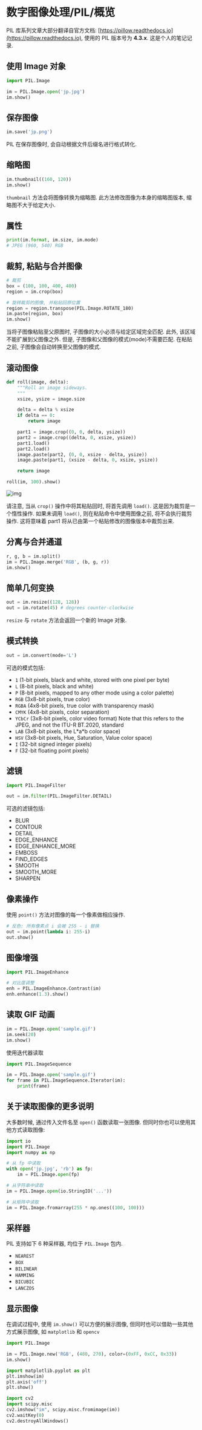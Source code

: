 # 数字图像处理/PIL/概览

PIL 库系列文章大部分翻译自官方文档: [https://pillow.readthedocs.io](https://pillow.readthedocs.io), 使用的 PIL 版本号为 **4.3.x**. 这是个人的笔记记录.

## 使用 Image 对象

```py
import PIL.Image

im = PIL.Image.open('jp.jpg')
im.show()
```

## 保存图像

```py
im.save('jp.png')
```

PIL 在保存图像时, 会自动根据文件后缀名进行格式转化.

## 缩略图

```py
im.thumbnail((160, 120))
im.show()
```

`thumbnail` 方法会将图像转换为缩略图. 此方法修改图像为本身的缩略图版本, 缩略图不大于给定大小.

## 属性

```py
print(im.format, im.size, im.mode)
# JPEG (960, 540) RGB
```

## 裁剪, 粘贴与合并图像

```py
# 裁剪
box = (100, 100, 400, 400)
region = im.crop(box)

# 旋转裁剪的图像, 并粘贴回原位置
region = region.transpose(PIL.Image.ROTATE_180)
im.paste(region, box)
im.show()
```

当将子图像粘贴至父原图时, 子图像的大小必须与给定区域完全匹配. 此外, 该区域不能扩展到父图像之外. 但是, 子图像和父图像的模式(mode)不需要匹配. 在粘贴之前, 子图像会自动转换至父图像的模式.

## 滚动图像

```py
def roll(image, delta):
    """Roll an image sideways.
    """
    xsize, ysize = image.size

    delta = delta % xsize
    if delta == 0:
        return image

    part1 = image.crop((0, 0, delta, ysize))
    part2 = image.crop((delta, 0, xsize, ysize))
    part1.load()
    part2.load()
    image.paste(part2, (0, 0, xsize - delta, ysize))
    image.paste(part1, (xsize - delta, 0, xsize, ysize))

    return image

roll(im, 100).show()
```

![img](/img/pil/pil_tutorial_overview/roll.gif)

请注意, 当从 `crop()` 操作中将其粘贴回时, 将首先调用 `load()`. 这是因为裁剪是一个惰性操作. 如果未调用 `load()`, 则在粘贴命令中使用图像之前, 将不会执行裁剪操作. 这将意味着 part1 将从已由第一个粘贴修改的图像版本中裁剪出来.

## 分离与合并通道

```py
r, g, b = im.split()
im = PIL.Image.merge('RGB', (b, g, r))
im.show()
```

## 简单几何变换

```py
out = im.resize((128, 128))
out = im.rotate(45) # degrees counter-clockwise
```

`resize` 与 `rotate` 方法会返回一个新的 Image 对象.

## 模式转换

```py
out = im.convert(mode='L')
```

可选的模式包括:

- `1` (1-bit pixels, black and white, stored with one pixel per byte)
- `L` (8-bit pixels, black and white)
- `P` (8-bit pixels, mapped to any other mode using a color palette)
- `RGB` (3x8-bit pixels, true color)
- `RGBA` (4x8-bit pixels, true color with transparency mask)
- `CMYK` (4x8-bit pixels, color separation)
- `YCbCr` (3x8-bit pixels, color video format) Note that this refers to the JPEG, and not the ITU-R BT.2020, standard
- `LAB` (3x8-bit pixels, the L\*a\*b color space)
- `HSV` (3x8-bit pixels, Hue, Saturation, Value color space)
- `I` (32-bit signed integer pixels)
- `F` (32-bit floating point pixels)

## 滤镜

```py
import PIL.ImageFilter

out = im.filter(PIL.ImageFilter.DETAIL)
```

可选的滤镜包括:

- BLUR
- CONTOUR
- DETAIL
- EDGE_ENHANCE
- EDGE\_ENHANCE\_MORE
- EMBOSS
- FIND_EDGES
- SMOOTH
- SMOOTH_MORE
- SHARPEN

## 像素操作

使用 `point()` 方法对图像的每一个像素做相应操作.

```py
# 反色: 所有像素点 i 会被 255 - i 替换
out = im.point(lambda i: 255-i)
out.show()
```

## 图像增强

```py
import PIL.ImageEnhance

# 对比度调整
enh = PIL.ImageEnhance.Contrast(im)
enh.enhance(1.3).show()
```

## 读取 GIF 动画

```py
im = PIL.Image.open('sample.gif')
im.seek(20)
im.show()
```

使用迭代器读取

```py
import PIL.ImageSequence

im = PIL.Image.open('sample.gif')
for frame in PIL.ImageSequence.Iterator(im):
    print(frame)
```

## 关于读取图像的更多说明

大多数时候, 通过传入文件名至 `open()` 函数读取一张图像. 但同时你也可以使用其他方式读取图像:

```py
import io
import PIL.Image
import numpy as np

# 从 fp 中读取
with open('jp.jpg', 'rb') as fp:
    im = PIL.Image.open(fp)

# 从字符串中读取
im = PIL.Image.open(io.StringIO('...'))

# 从矩阵中读取
im = PIL.Image.fromarray(255 * np.ones((100, 100)))
```

## 采样器

PIL 支持如下 6 种采样器, 均位于 `PIL.Image` 包内.

- `NEAREST`
- `BOX`
- `BILINEAR`
- `HAMMING`
- `BICUBIC`
- `LANCZOS`

## 显示图像

在调试过程中, 使用 `im.show()` 可以方便的展示图像, 但同时也可以借助一些其他方式展示图像, 如 `matplotlib` 和 `opencv`

```py
import PIL.Image

im = PIL.Image.new('RGB', (480, 270), color=(0xFF, 0xCC, 0x33))
im.show()

import matplotlib.pyplot as plt
plt.imshow(im)
plt.axis('off')
plt.show()

import cv2
import scipy.misc
cv2.imshow("im", scipy.misc.fromimage(im))
cv2.waitKey(0)
cv2.destroyAllWindows()
```
